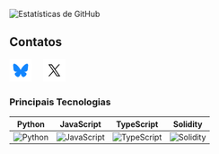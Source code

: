 

![Estatísticas de GitHub](https://github-readme-stats.vercel.app/api?username=JulioCesarXY&show_icons=true&theme=radical)

## Contatos

<div style="display: flex; align-items: center; gap: 20px;">
  <!-- Bluesky -->
  <a href="https://bsky.app/profile/julio-cesar.com" target="_blank">
    <img src="https://github.com/edent/SuperTinyIcons/blob/master/images/svg/bluesky.svg" alt="Bluesky" width="40" height="40"/>
  </a>
  <!-- X (Twitter) -->
  <a href="https://x.com/genesis_x66" target="_blank">
    <img src="https://github.com/edent/SuperTinyIcons/blob/master/images/svg/x.svg" alt="X" width="40" height="40"/>
  </a>
</div>



### Principais Tecnologias

| Python | JavaScript | TypeScript | Solidity |
|--------|------------|------------|----------|
| <img src="https://cdn.jsdelivr.net/gh/devicons/devicon/icons/python/python-original.svg" alt="Python" width="40" height="40"/> | <img src="https://cdn.jsdelivr.net/gh/devicons/devicon/icons/javascript/javascript-original.svg" alt="JavaScript" width="40" height="40"/> | <img src="https://cdn.jsdelivr.net/gh/devicons/devicon/icons/typescript/typescript-original.svg" alt="TypeScript" width="40" height="40"/> | <img src="https://cdn.jsdelivr.net/gh/devicons/devicon/icons/solidity/solidity-original.svg" alt="Solidity" width="40" height="40"/> |

